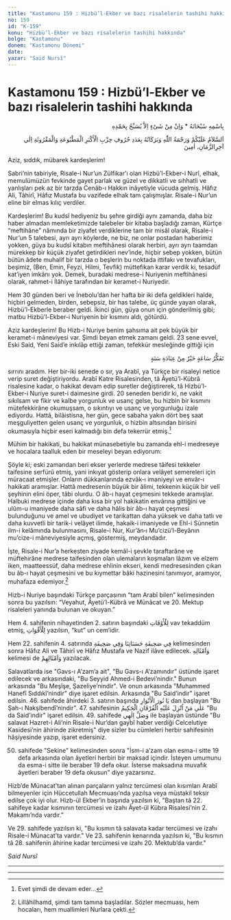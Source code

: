 ```yaml
---
title: "Kastamonu 159 : Hizbü’l-Ekber ve bazı risalelerin tashihi hakkında"
no: 159
id: "K-159"
konu: "Hizbü’l-Ekber ve bazı risalelerin tashihi hakkında"
bolge: "Kastamonu"
donem: "Kastamonu Dönemi"
date: 
yazar: "Said Nursî"
---
```


# Kastamonu 159 : Hizbü’l-Ekber ve bazı risalelerin tashihi hakkında

<p class="arabic" dir="rtl" title="Meal: “Subhân Allah’ın adıyla” * “Hiçbir şey yoktur ki O'nu hamd ile tesbih etmesin” [İsrâ 17:44]">بِاسْمِهِ سُبْحَانَهُ * وَاِنْ مِنْ شَىْءٍ اِلاَّ يُسَبِّحُ بِحَمْدِهِ</p>

<p class="arabic" dir="rtl" title="Meal: “Kıyamete kadar, tabedilmiş ve okunmuş Hizb-i Ekber'in harfleri adedince Allah'ın selamı, rahmeti ve bereketleri üzerinize olsun.”">اَلسَّلاَمُ عَلَيْكُمْ وَرَحْمَةُ اللّٰهِ وَبَرَكَاتُهُ بِعَدَدِ حُرُوفِ حِزْبِ الْأَكْبَرِ الْمَطْبُوعَةِ وَالْمَقْرُوئَةِ اِلٰي آخِرِالزَّمَانِ، اٰمِينَ</p>

Aziz, sıddık, mübarek kardeşlerim!

Sabri’nin tabiriyle, Risale-i Nur’un Zülfikar’ı olan Hizbü’l-Ekber-i Nurî, elhak, memulümüzün fevkinde gayet parlak ve güzel ve dikkatli ve sıhhatli ve yanlışları pek az bir tarzda Cenâb-ı Hakkın inâyetiyle vücuda gelmiş. Hâfız Ali, Tâhirî, Hâfız Mustafa bu vazifede elhak tam çalışmışlar. Risale-i Nur’un eline bir elmas kılıç verdiler.

Kardeşlerim! Bu kudsî hediyeniz bu şehre girdiği aynı zamanda, daha biz haber almadan memleketimizde talebeler bir kitaba başladığı zaman, Kürtçe “meftihâne” nâmında bir ziyafet verdiklerine tam bir misâl olarak, Risale-i Nur’un 5 talebesi, ayrı ayrı köylerde, ne biz, ne onlar postadan haberimiz yokken, güya bu kudsî kitabın meftihânesi olarak herbiri, ayrı ayrı taamdan mürekkep bir küçük ziyafet getirdikleri nev’inde, hiçbir sebep yokken, bütün bütün âdete muhalif bir tarzda o beşlerin bu noktada ittifakı ve tevafukları, beşimiz, (Ben, Emin, Feyzi, Hilmi, Tevfik) müttefikan karar verdik ki, tesadüf kat’iyen imkânı yok. Demek, buradaki medrese-i Nuriyenin meftihânesi olarak, rahmet-i İlâhiye tarafından bir keramet-i Nuriyedir.

Hem 30 günden beri ve İnebolu’dan her hafta bir iki defa geldikleri halde, hiçbiri gelmeden, birden, sebepsiz, bir has talebe, üç günde yayan olarak, Hizbü’l-Ekberle beraber geldi. İkinci gün, güya onun için gönderilmiş gibi; matbu Hizbü’l-Ekber-i Nuriyenin bir kısmını aldı, götürdü.

Aziz kardeşlerim! Bu Hizb-i Nuriye benim şahsıma ait pek büyük bir keramet-i mâneviyesi var. Şimdi beyan etmek zamanı geldi. 23 sene evvel, Eski Said, Yeni Said’e inkılâp ettiği zaman, tefekkür mesleğinde gittiği için

<p class="arabic" dir="rtl" title="Meal: “Bir saat tefekkür, bir sene nafile ibadetten daha hayırlıdır.”">تَفَكُّرُ سَاعَةٍ خَيْرٌ مِنْ عِبَادَةِ سَنَةٍ</p>

sırrını aradım. Her bir-iki senede o sır, ya Arabî, ya Türkçe bir risaleyi netice verip suret değiştiriyordu. Arabî Katre Risalesinden, tâ Âyetü’l-Kübrâ risalesine kadar, o hakikat devam edip suretler değiştirerek, tâ Hizbü’l-Ekber-i Nuriye suret-i daimesine girdi. 20 seneden beridir ki, ne vakit sıkılsam ve fikir ve kalbe yorgunluk ve usanç gelse, bu hizbin bir kısmını mütefekkirâne okumuşsam, o sıkıntıyı ve usanç ve yorgunluğu izale ediyordu. Hattâ, bilâistisna, her gün, gece sabaha yakın dört beş saat meşguliyetten gelen usanç ve yorgunluk, o hizbin altısından birisini okumasıyla hiçbir eseri kalmadığı bin defa tekerrür etmiş.[^1]

Mühim bir hakikati, bu hakikat münasebetiyle bu zamanda ehl-i medreseye ve hocalara taalluk eden bir meseleyi beyan ediyorum:

Şöyle ki; eski zamandan beri ekser yerlerde medrese tâifesi tekkeler taifesine serfürû etmiş, yani inkıyat gösterip onlara velâyet semereleri için müracaat etmişler. Onların dükkanlarında ezvâk-ı imaniyeyi ve envâr-ı hakikati aramışlar. Hattâ medresenin büyük bir âlimi, tekkenin küçük bir velî şeyhinin elini öper, tâbi olurdu. O âb-ı hayat çeşmesini tekkede aramışlar. Halbuki medrese içinde daha kısa bir yol hakikatin envârına gittiğini ve ulûm-u imaniyede daha sâfi ve daha hâlis bir âb-ı hayat çeşmesi bulunduğunu ve amel ve ubudiyet ve tarikattan daha yüksek ve daha tatlı ve daha kuvvetli bir tarik-i velâyet ilimde, hakaik-i imaniyede ve Ehl-i Sünnetin ilm-i kelâmında bulunmasını, Risale-i Nur, Kur’ân‑ı Mu’cizü’l-Beyânın mu’cize-i mâneviyesiyle açmış, göstermiş, meydandadır.

İşte, Risale-i Nur’a herkesten ziyade kemâl-i şevkle taraftarâne ve müftehirâne medrese taifesinden olan ulemaların koşmaları lâzım ve elzem iken, maatteessüf, daha medrese ehlinin ekseri, kendi medresesinden çıkan bu âb-ı hayat çeşmesini ve bu kıymettar bâki hazinesini tanımıyor, aramıyor, muhafaza edemiyor.[^2]

Hizb-i Nuriye başındaki Türkçe parçasının “tam Arabî bilen” kelimesinden sonra bu yazılsın: “Veyahut, Âyetü’l-Kübrâ ve Münâcat ve 20. Mektup risaleleri yanında bulunan ve okuyan.”

Hem 4. sahifenin nihayetinden 2. satırın başındaki <span class="arabic" dir="rtl" title="">لِلْأَوْقَاتِ</span> vav tekaddüm etmiş, <span class="arabic" dir="rtl" title="">لِلْأَقْوَاتِ</span> yazılsın, “kut” un cem’idir.

Hem 22. sahifenin 4. satırında <span class="arabic" dir="rtl" title="">فِي صَحِيفَةِ حَسَنَاتِنَا وَفِي صَحِيفَةِ</span> kelimesinden sonra Hâfız Ali ve Tâhirî ve Hâfız Mustafa ve Nazif ilâve edilecek. <span class="arabic" dir="rtl" title="">وَاَمْثَالِهِ</span> kelimesi de <span class="arabic" dir="rtl" title="">وَاَمْثَالِهِمْ</span> yazılacak.

Salavatlarda ise "Gavs-ı A’zam’a ait", "Bu Gavs-ı A’zamındır" üstünde işaret edilecek ve arkasındaki, "Bu Seyyid Ahmed-i Bedevi’nindir." Bunun arkasında "Bu Meşîşe, Şazeliye’nindir". Ve onun arkasında "Muhammed Hanefî Sıddıkî’nindir" diye işaret edilsin. Arkasında "Bu Said’indir" işaret edilsin. 46. sahifede âhirdeki 3. satırın başında <span class="arabic" dir="rtl" title="">يَا نُورَ الْأَنْوَارِ</span> dan başlayan "Bu Şah-ı Nakşibendî’nindir". 47. sahifesinin <span class="arabic" dir="rtl" title="">عَلٰي مَنْ اُنْزِلَ عَلَيْهِ الْفُرْقَانِ الْحَكِيمُ</span> "Bu da Said’indir" işaret edilsin. 49. sahifede <span class="arabic" dir="rtl" title="">وَصَلِّ اِلٰهِي</span> ile başlayan üstünde "Bu salavat Hazret-i Ali’nin Risale-i Nur’dan gaybî haber verdiği Celcelutiye Kasidesi’nin âhirinde zikretmiş" diye sizler bu cümleleri herbir sahifesinin hâşiyesinde yazıp, işaret edersiniz.

50. sahifede "Sekine" kelimesinden sonra "İsm-i a’zam olan esma-i sitte 19 defa arkasında olan âyetleri herbiri bir maksad içindir. İsteyen umumunu da esma-i sitte ile beraber 19 defa okur. İsterse maksadına muvafık âyetleri beraber 19 defa okusun" diye yazarsınız.

Hizb’de Münacat’tan alınan parçaların yalnız tercümesi olan kısımları Arabî bilmeyenler için Hüccetullah Mecmuası’nda yazılsa veya müstakil teksir edilse çok iyi olur. Hizb-ül Ekber’in başında yazılsın ki, "Baştan tâ 22. sahifeye kadar kısmının tercümesi ve izahı Âyet-ül Kübra Risalesi’nin 2. Makamı’nda vardır."

Ve 29. sahifede yazılsın ki, "Bu kısmın tâ salavata kadar tercümesi ve izahı Risale-i Münacat’ta vardır." Ve 23. sahifenin kenarında yazılsın ki, "Bu kısmın tâ 28. sahifenin âhirine kadar tercümesi ve izahı 20. Mektub’da vardır."

*Said Nursî*

***

***
[^1]: Evet şimdi de devam eder...
[^2]: Lillâhilhamd, şimdi tam tamına başladılar. Sözler mecmuası, hem hocaları, hem muallimleri Nurlara çekti.
